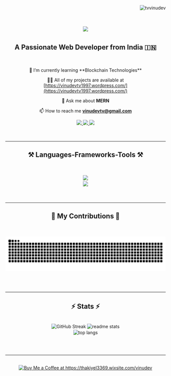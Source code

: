 <p align="right"> <img src="https://komarev.com/ghpvc/?username=tvvinudev&label=Profile%20Views&color=0e75b6&style=flat" alt="tvvinudev" /> </p>

<h1 align="center">
    <img src="https://readme-typing-svg.herokuapp.com/?font=Righteous&size=45&center=true&vCenter=true&width=500&height=70&duration=4000&lines=Hi+There!+👋;+I'm+Vinu+Dev!;" />
</h1>

<h2 align="center">A Passionate Web Developer from India 🇮🇳</h2>
<br><br>

<div align="center">
🌱 I’m currently learning **Blockchain Technologies**

👨‍💻 All of my projects are available at [https://vinudevtv1997.wordpress.com/](https://vinudevtv1997.wordpress.com/)

💬 Ask me about **MERN**

📫 How to reach me **vinudevtv@gmail.com**
</div>

 
<div align="center"> 
  <a href="mailto:vinudevtv@gmail.com">
    <img src="https://img.shields.io/badge/Gmail-333333?style=for-the-badge&logo=gmail&logoColor=red" />
  </a>
  <a href="https://www.linkedin.com/in/vinudev-t-v-38a7151ba/" target="_blank">
    <img src="https://img.shields.io/badge/LinkedIn-0077B5?style=for-the-badge&logo=linkedin&logoColor=white" target="_blank" />
  </a>
  <a href="https://thakiyel3369.wixsite.com/vinudev" target="_blank">
     <img src="https://img.shields.io/badge/Portfolio-FF5722?style=for-the-badge&logo=todoist&logoColor=white" target="_blank" /> <!-- sqlite, safari, google-chrome are other good icon options -->
  </a>
</div>
<br><br>
<hr/>

<h2 align="center">⚒️ Languages-Frameworks-Tools ⚒️</h2>
<br><br>
<div align="center">
    <img src="https://skillicons.dev/icons?i=nodejs,javascript,express,firebase,mongodb,docker,solidity,nextjs" /><br>
       <img src="https://skillicons.dev/icons?i=react,bootstrap,html,css,vscode,github,tailwind,git,figma" />
</div>
<br><br>
<hr/>

<div align="center">
  <h2>🐍 My Contributions 🐍</h2>
  <br><br>
  <img alt="snake eating my contributions" src="https://raw.githubusercontent.com/TVVinudev/TVVinudev/output/github-contribution-grid-snake.svg" />
  
  <br/><br/>
</div>

<hr/>
<h2 align="center">⚡ Stats ⚡</h2>
<br>
<div align=center>
 <img width=390 src="https://github-readme-streak-stats.herokuapp.com?user=TVVinudev&theme=merko&border_radius=7.3" alt="GitHub Streak" />
  <img width=390 src="https://github-readme-stats.vercel.app/api?username=TVVinudev&count_private=true&show_icons=true&theme=merko&rank_icon=github&border_radius=10&short_numbers=true" alt="readme stats" />
  <br/>
  <img width=325 align="center" src="https://github-readme-stats.vercel.app/api/top-langs/?username=Tvvinudev&hide=HTML&langs_count=8&layout=compact&theme=merko&border_radius=10&size_weight=0.5&count_weight=0.5&exclude_repo=github-readme-stats&short_numbers=true" alt="top langs" />
</div>

<br/><br/>

<hr/>

<br/>

<div align="center">
<a href='https://thakiyel3369.wixsite.com/vinudev' target='_blank'><img height='64' style='border:0px;height:64px;' src='https://storage.ko-fi.com/cdn/kofi1.png?v=3' border='0' alt='Buy Me a Coffee at https://thakiyel3369.wixsite.com/vinudev' /></a>
</div>

<br/>
